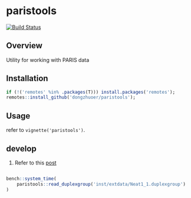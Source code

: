 # paristools
[![Build Status](https://travis-ci.com/dongzhuoer/paristools.svg?branch=master)](https://travis-ci.com/dongzhuoer/paristools)


## Overview

Utility for working with PARIS data




## Installation

```r
if (!('remotes' %in% .packages(T))) install.packages('remotes');
remotes::install_github('dongzhuoer/paristools');
```

## Usage

refer to `vignette('paristools')`.

## develop

1. Refer to this [post](https://dongzhuoer.github.io/_redirects/develop-upon-my-r-package.html)


```r

bench::system_time(
    paristools::read_duplexgroup('inst/extdata/Neat1_1.duplexgroup')
)

```

